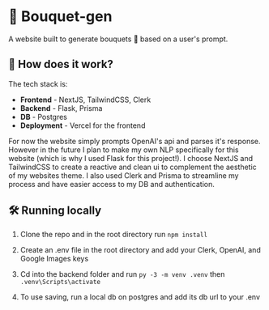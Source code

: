 # :hibiscus: Bouquet-gen

A website built to generate bouquets :bouquet: based on a user's prompt.

## :thinking: How does it work?

The tech stack is:

- **Frontend** - NextJS, TailwindCSS, Clerk
- **Backend** - Flask, Prisma
- **DB** - Postgres
- **Deployment** - Vercel for the frontend

For now the website simply prompts OpenAI's api and parses it's response. However in the future I plan to make my own NLP specifically for this website (which is why I used Flask for this project!). I choose NextJS and TailwindCSS to create a reactive and clean ui to complement the aesthetic of my websites theme. I also used Clerk and Prisma to streamline my process and have easier access to my DB and authentication.

## :hammer_and_wrench: Running locally

1. Clone the repo and in the root directory run `npm install`

2. Create an .env file in the root directory and add your Clerk, OpenAI, and Google Images keys

3. Cd into the backend folder and run `py -3 -m venv .venv` then `.venv\Scripts\activate`

4. To use saving, run a local db on postgres and add its db url to your .env
